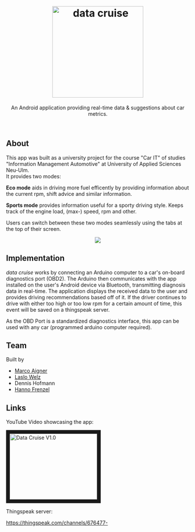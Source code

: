 <h1 align="center"><img src="https://i.imgur.com/h4Gwpah.png" width="250" alt="data cruise"></h1>
<p align="center">An Android application providing real-time data & suggestions about car metrics.</p>
<br>

## About
This app was built as a university project for the course "Car IT" of studies "Information Management Automotive" at University of Applied Sciences Neu-Ulm.  
It provides two modes:  

**Eco mode** aids in driving more fuel efficently by providing information about the current rpm, shift advice and similar information.

**Sports mode** provides information useful for a sporty driving style. Keeps track of the engine load, (max-) speed, rpm and other.

Users can switch between these two modes seamlessly using the tabs at the top of their screen.
<p align="center"><img src="https://i.imgur.com/WMihwCF.jpg"></p>

## Implementation
*data cruise* works by connecting an Arduino computer to a car's on-board diagnostics port (OBD2).
The Arduino then communicates with the app installed on the user's Android device via Bluetooth, transmitting diagnosis data in real-time. The application displays the received data to the user and provides driving recommendations based off of it.
If the driver continues to drive with either too high or too low rpm for a certain amount of time, this event will be saved on a thingspeak server.

As the OBD Port is a standardized diagnostics interface, this app can be used with any car (programmed arduino computer required).

## Team
Built by

  - [Marco Aigner](https://github.com/DerMarco/)
  - [Laslo Welz](https://github.com/LasHarry/)
  - Dennis Hofmann
  - [Hanno Frenzel](https://github.com/HannoF/)
  
  ## Links
  YouTube Video showcasing the app:
  
 <a href="http://www.youtube.com/watch?feature=player_embedded&v=https://www.youtube.com/watch?v=pH8dUQXGjCs
" target="_blank"><img src="http://img.youtube.com/vi/https://www.youtube.com/watch?v=pH8dUQXGjCs/0.jpg" 
alt="Data Cruise V1.0" width="240" height="180" border="10" /></a>
  
  Thingspeak server: 
  
  https://thingspeak.com/channels/676477-
